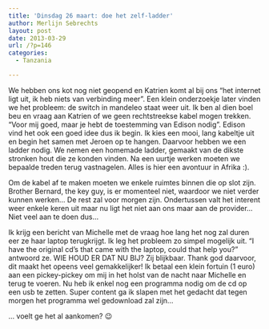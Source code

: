 ```yaml
---
title: 'Dinsdag 26 maart: doe het zelf-ladder'
author: Merlijn Sebrechts
layout: post
date: 2013-03-29
url: /?p=146
categories:
  - Tanzania

---
```

We hebben ons kot nog niet geopend en Katrien komt al bij ons &#8220;het internet ligt uit, ik heb niets van verbinding meer&#8221;. Een klein onderzoekje later vinden we het probleem: de switch in mandeleo staat weer uit. Ik ben al dien boel beu en vraag aan Katrien of we geen rechtstreekse kabel mogen trekken. &#8220;Voor mij goed, maar je hebt de toestemming van Edison nodig&#8221;. Edison vind het ook een goed idee dus ik begin. Ik kies een mooi, lang kabeltje uit en begin het samen met Jeroen op te hangen. Daarvoor hebben we een ladder nodig. We nemen een homemade ladder, gemaakt van de dikste stronken hout die ze konden vinden. Na een uurtje werken moeten we bepaalde treden terug vastnagelen. Alles is hier een avontuur in Afrika :).

Om de kabel af te maken moeten we enkele ruimtes binnen die op slot zijn. Brother Bernard, the key guy, is er momenteel niet, waardoor we niet verder kunnen werken&#8230; De rest zal voor morgen zijn. Ondertussen valt het interent weer enkele keren uit maar nu ligt het niet aan ons maar aan de provider&#8230; Niet veel aan te doen dus&#8230;

Ik krijg een bericht van Michelle met de vraag hoe lang het nog zal duren eer ze haar laptop terugkrijgt. Ik leg het probleem zo simpel mogelijk uit. &#8220;I have the original cd&#8217;s that came with the laptop, could that help you?&#8221; antwoord ze. WIE HOUD ER DAT NU BIJ? Zij blijkbaar. Thank god daarvoor, dit maakt het opeens veel gemakkelijker! Ik betaal een klein fortuin (1 euro) aan een pickey-pickey om mij in het holst van de nacht naar Michelle en terug te voeren. Nu heb ik enkel nog een programma nodig om de cd op een usb te zetten. Super content ga ik slapen met het gedacht dat tegen morgen het programma wel gedownload zal zijn&#8230;

&#8230; voelt ge het al aankomen? 😉
